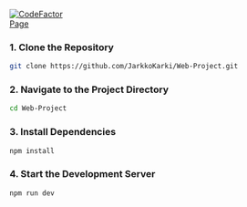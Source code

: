 [![CodeFactor](https://www.codefactor.io/repository/github/jarkkokarki/web-project-frontend/badge)](https://www.codefactor.io/repository/github/jarkkokarki/web-project-frontend)
<br>
[Page](https://jarkkokarki.github.io/Web-Project-Frontend/)

### 1. Clone the Repository
```sh
git clone https://github.com/JarkkoKarki/Web-Project.git
```

### 2. Navigate to the Project Directory

```sh
cd Web-Project
```

### 3. Install Dependencies

```sh
npm install
```
### 4. Start the Development Server

```sh
npm run dev
```
